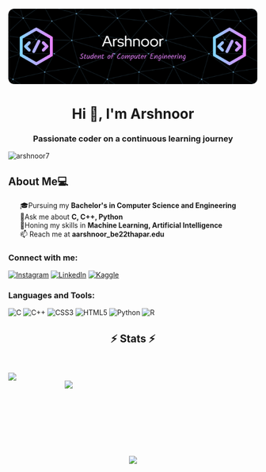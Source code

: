 ![logo](https://github.com/Arshnoor7/Arshnoor7/blob/main/github-header-image.png)
<meta name="title" content="Arshnoor">
<meta name="description" content="Hi, I'm Arshnoor. 🎓 I am currently pursuing my BE in Computer Engineering from Thapar Institute of Engineering and Technology, Patiala 🌱 I’m currently learning Web Devlopment and Machine Learning. 📫 Reach me at arshnoor7389@gmail.com">
<meta name="keyword" content="Arshnoor, Arshnoor Github, Github, Thapar,Thapar University Github">
<h1 align="center">Hi 👋, I'm Arshnoor</h1>
<h3 align="center">Passionate coder on a continuous learning journey</h3>

<p align="left"> <img src="https://komarev.com/ghpvc/?username=arshnoor7&label=Profile%20views&color=0e75b6&style=flat" alt="arshnoor7" /> </p>
<h2>About Me💻</h2>
<ul type="none">
    <li>🎓Pursuing my <strong>Bachelor's in Computer Science and Engineering</strong></li>
    <li>💬Ask me about <strong>C, C++, Python</strong></li>
    <li>🌱Honing my skills in <strong>Machine Learning, Artificial Intelligence</strong>
    <li>📫 Reach me  at <strong>aarshnoor_be22thapar.edu</strong></li>
</li>
</ul>

<h3 align="left">Connect with me:</h3>

[![Instagram](https://img.shields.io/badge/Instagram-%23E4405F.svg?logo=Instagram&logoColor=white)](https://www.instagram.com/arshi_7389_malik) [![LinkedIn](https://img.shields.io/badge/LinkedIn-%230077B5.svg?logo=linkedin&logoColor=white)](https://www.linkedin.com/in/arshnoor77/) [![Kaggle](https://img.shields.io/badge/Kaggle-%231DA1F2.svg?logo=Kaggle&logoColor=white)](https://www.kaggle.com/arshnoor7389)


<h3 align="left">Languages and Tools:</h3>

![C](https://img.shields.io/badge/c-%2300f.svg?style=for-the-badge&logo=c&logoColor=white) ![C++](https://img.shields.io/badge/c++-%2300599C.svg?style=for-the-badge&logo=c%2B%2B&logoColor=white) ![CSS3](https://img.shields.io/badge/css3-%231572B6.svg?style=for-the-badge&logo=css3&logoColor=white) ![HTML5](https://img.shields.io/badge/html5-%23E34F26.svg?style=for-the-badge&logo=html5&logoColor=white) ![Python](https://img.shields.io/badge/python-%2300f.svg?style=for-the-badge&logo=python&logoColor=white) ![R](https://img.shields.io/badge/r-%231572B6.svg?style=for-the-badge&logo=r&logoColor=white)

<!-- STATUS -->
<h2 align="center">⚡ Stats ⚡</h2>
<br>
<p align=center>
  <div align=center>
    <a href="https://github.com/arshnoor7?tab=repositories">
      <img align="left" width=390 src="https://github-readme-streak-stats.herokuapp.com/?user=arshnoor7&theme=tokyonight_duo"/>
    </a>
    <a href="https://github.com/arshnoor7?tab=repositories">
      <img align="right" width=390 src="https://github-readme-stats.vercel.app/api?username=arshnoor7&theme=github_dark&show_icons=true" />
    </a>
  </div>
  
<br><br><br><br>
<br><br><br><br>
  <div align=center>
    <a href="https://github.com/arshnoor7?tab=repositories">
      <img width=325 align="center" src="https://github-readme-stats.vercel.app/api/top-langs/?username=arshnoor7&layout=compact&langs_count=10&theme=github_dark">
    </a>
